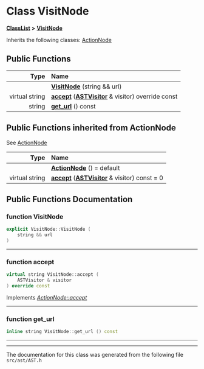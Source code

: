 

# Class VisitNode



[**ClassList**](annotated.md) **>** [**VisitNode**](classVisitNode.md)








Inherits the following classes: [ActionNode](classActionNode.md)






















































## Public Functions

| Type | Name |
| ---: | :--- |
|   | [**VisitNode**](#function-visitnode) (string && url) <br> |
| virtual string | [**accept**](#function-accept) ([**ASTVisitor**](classASTVisitor.md) & visitor) override const<br> |
|  string | [**get\_url**](#function-get_url) () const<br> |


## Public Functions inherited from ActionNode

See [ActionNode](classActionNode.md)

| Type | Name |
| ---: | :--- |
|   | [**ActionNode**](classActionNode.md#function-actionnode) () = default<br> |
| virtual string | [**accept**](classActionNode.md#function-accept) ([**ASTVisitor**](classASTVisitor.md) & visitor) const = 0<br> |






















































## Public Functions Documentation




### function VisitNode 

```C++
explicit VisitNode::VisitNode (
    string && url
) 
```




<hr>



### function accept 

```C++
virtual string VisitNode::accept (
    ASTVisitor & visitor
) override const
```



Implements [*ActionNode::accept*](classActionNode.md#function-accept)


<hr>



### function get\_url 

```C++
inline string VisitNode::get_url () const
```




<hr>

------------------------------
The documentation for this class was generated from the following file `src/ast/AST.h`

